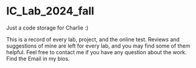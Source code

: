 # IC_Lab_2024_fall
Just a code storage for Charlie :)

This is a record of every lab, project, and the online test. Reviews and suggestions of mine are left for every lab, and you may find some of them helpful. Feel free to contact me if you have any question about the work. Find the Email in my bios.
